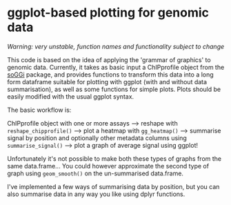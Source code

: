 # ggplot-based plotting for genomic data

*Warning: very unstable, function names and functionality subject to change*

This code is based on the idea of applying the 'grammar of graphics' to genomic 
data. Currently, it takes as basic input a ChIPprofile object from the [soGGi](http://www.bioconductor.org/packages/release/bioc/html/soGGi.html) 
package, and provides functions to transform this data into a long form dataframe
suitable for plotting with ggplot (with and without data summarisation), as well 
as some functions for simple plots. Plots should be easily modified with the usual 
ggplot syntax.

The basic workflow is:

ChIPprofile object with one or more assays 
  --> reshape with `reshape_chipprofile()`
          --> plot a heatmap with `gg_heatmap()`
      --> summarise signal by position and optionally other metadata columns using `summarise_signal()`
          --> plot a graph of average signal using ggplot!
          
Unfortunately it's not possible to make both these types of graphs from the same 
data.frame... You could however approximate the second type of graph using 
`geom_smooth()` on the un-summarised data.frame.

I've implemented a few ways of summarising data by position, but you can also 
summarise data in any way you like using dplyr functions.